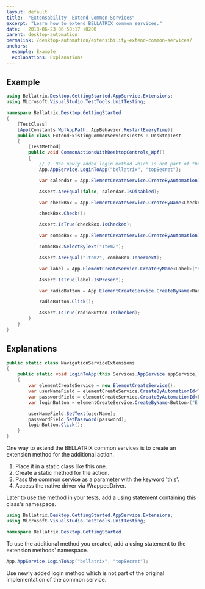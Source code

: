 ```yaml
---
layout: default
title:  "Extensability- Extend Common Services"
excerpt: "Learn how to extend BELLATRIX common services."
date:   2018-06-23 06:50:17 +0200
parent: desktop-automation
permalink: /desktop-automation/extensibility-extend-common-services/
anchors:
  example: Example
  explanations: Explanations
---
```

Example
-------
```csharp
using Bellatrix.Desktop.GettingStarted.AppService.Extensions;
using Microsoft.VisualStudio.TestTools.UnitTesting;

namespace Bellatrix.Desktop.GettingStarted
{
    [TestClass]
    [App(Constants.WpfAppPath, AppBehavior.RestartEveryTime)]
    public class ExtendExistingCommonServicesTests : DesktopTest
    {
        [TestMethod]
        public void CommonActionsWithDesktopControls_Wpf()
        {
            // 2. Use newly added login method which is not part of the original implementation of the common service.
            App.AppService.LoginToApp("bellatrix", "topSecret");

            var calendar = App.ElementCreateService.CreateByAutomationId<Calendar>("calendar");

            Assert.AreEqual(false, calendar.IsDisabled);

            var checkBox = App.ElementCreateService.CreateByName<CheckBox>("BellaCheckBox");

            checkBox.Check();

            Assert.IsTrue(checkBox.IsChecked);

            var comboBox = App.ElementCreateService.CreateByAutomationId<ComboBox>("select");

            comboBox.SelectByText("Item2");

            Assert.AreEqual("Item2", comboBox.InnerText);

            var label = App.ElementCreateService.CreateByName<Label>("Result Label");

            Assert.IsTrue(label.IsPresent);

            var radioButton = App.ElementCreateService.CreateByName<RadioButton>("RadioButton");

            radioButton.Click();

            Assert.IsTrue(radioButton.IsChecked);
        }
    }
}
```

Explanations
------------
```csharp
public static class NavigationServiceExtensions
{
    public static void LoginToApp(this Services.AppService appService, string userName, string password)
    {
        var elementCreateService = new ElementCreateService();
        var userNameField = elementCreateService.CreateByAutomationId<TextField>("textBox");
        var passwordField = elementCreateService.CreateByAutomationId<Password>("passwordBox");
        var loginButton = elementCreateService.CreateByName<Button>("E Button");

        userNameField.SetText(userName);
        passwordField.SetPassword(password);
        loginButton.Click();
    }
}
```
One way to extend the BELLATRIX common services is to create an extension method for the additional action.
1. Place it in a static class like this one.
2. Create a static method for the action.
3. Pass the common service as a parameter with the keyword 'this'.
4. Access the native driver via WrappedDriver.

Later to use the method in your tests, add a using statement containing this class's namespace.
```csharp
using Bellatrix.Desktop.GettingStarted.AppService.Extensions;
using Microsoft.VisualStudio.TestTools.UnitTesting;

namespace Bellatrix.Desktop.GettingStarted
```
To use the additional method you created, add a using statement to the extension methods' namespace.
```csharp
App.AppService.LoginToApp("bellatrix", "topSecret");
```
Use newly added login method which is not part of the original implementation of the common service.